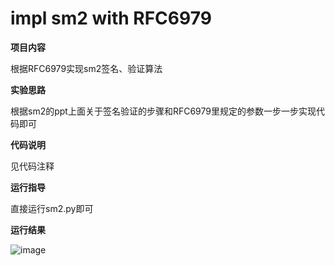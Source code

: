 # impl sm2 with RFC6979

**项目内容**

根据RFC6979实现sm2签名、验证算法

**实验思路**

根据sm2的ppt上面关于签名验证的步骤和RFC6979里规定的参数一步一步实现代码即可

**代码说明**

见代码注释

**运行指导**

直接运行sm2.py即可

**运行结果**

![image](https://user-images.githubusercontent.com/105548921/181578153-0bc4fdca-5c18-430e-9dae-d665416b8ede.png)
